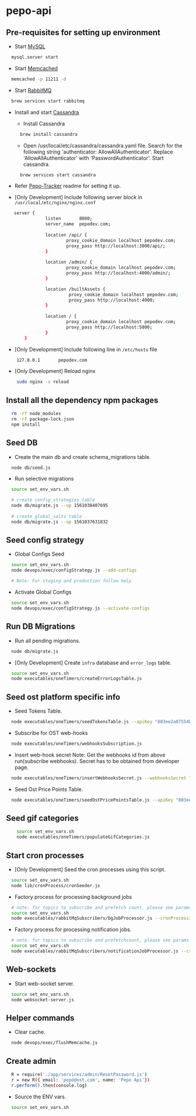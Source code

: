 # pepo-api

## Pre-requisites for setting up environment

* Start [MySQL](https://www.mysql.com/downloads/)
```bash
  mysql.server start
```

* Start [Memcached](https://memcached.org/)
```bash
  memcached -p 11211 -d
```

* Start [RabbitMQ](https://www.rabbitmq.com/download.html)
```bash
  brew services start rabbitmq
```

* Install and start [Cassandra](https://cassandra.apache.org/)
    - Install Cassandra
    ```bash
      brew install cassandra
    ```

    - Open /usr/local/etc/cassandra/cassandra.yaml file. Search for the following string 'authenticator: AllowAllAuthenticator'. Replace 'AllowAllAuthenticator' with 'PasswordAuthenticator'. Start cassandra.
    ```bash
      brew services start cassandra
    ```
    
* Refer [Pepo-Tracker](https://github.com/pepotech/pepo-tracker) readme for setting it up.

* [Only Development] Include following server block in `/usr/local/etc/nginx/nginx.conf`
```bash
   server {
               listen       8080;
               server_name  pepodev.com;
   
               location /api/ {
                       proxy_cookie_domain localhost pepodev.com;
                       proxy_pass http://localhost:3000/api/;
               }
   
               location /admin/ {
                       proxy_cookie_domain localhost pepodev.com;
                       proxy_pass http://localhost:4000/admin/;
               }

               location /builtAssets {
                        proxy_cookie_domain localhost pepodev.com;
                        proxy_pass http://localhost:4000;
               }
   
               location / {
                       proxy_cookie_domain localhost pepodev.com;
                       proxy_pass http://localhost:5000;
               }
       }
```

* [Only Development] Include following line in `/etc/hosts` file
```bash
    127.0.0.1       pepodev.com
```

* [Only Development] Reload nginx
```bash
    sudo nginx -s reload
```

## Install all the dependency npm packages
```bash
  rm -rf node_modules
  rm -rf package-lock.json
  npm install
```

## Seed DB
* Create the main db and create schema_migrations table.
```bash
  node db/seed.js
```

* Run selective migrations
```bash
  source set_env_vars.sh

  # create config_strategies table
  node db/migrate.js --up 1561038407695
  
  # create global_salts table
  node db/migrate.js --up 1561037631832
```

## Seed config strategy

* Global Configs Seed
```bash
  source set_env_vars.sh
  node devops/exec/configStrategy.js --add-configs

  # Note: For staging and production follow help
```

* Activate Global Configs
```bash
  source set_env_vars.sh
  node devops/exec/configStrategy.js --activate-configs
```

## Run DB Migrations

* Run all pending migrations.
```bash
  node db/migrate.js
```

* [Only Development] Create `infra` database and `error_logs` table.
```bash
  source set_env_vars.sh
  node executables/oneTimers/createErrorLogsTable.js
```

## Seed ost platform specific info

* Seed Tokens Table.
```bash
  node executables/oneTimers/seedTokensTable.js --apiKey "803ee2a07554b94d80fb4ba4eb08229c" --apiSecret "66fc5bce904f83a74aba10469505cd5ac51dfc886fc747ecbfba3fea254d3006"
```

* Subscribe for OST web-hooks
```bash
  node executables/oneTimers/webhooksSubscription.js
```

* Insert web-hook secret
Note: Get the webhooks id from above run(subscribe webhooks). Secret has to be obtained from developer page.
```bash 
  node executables/oneTimers/insertWebhooksSecret.js --webhooksSecret "__WXYZ" --webhooksId "__ABCD"
```

* Seed Ost Price Points Table.
```bash
  node executables/oneTimers/seedOstPricePointsTable.js --apiKey "803ee2a07554b94d80fb4ba4eb08229c" --apiSecret "66fc5bce904f83a74aba10469505cd5ac51dfc886fc747ecbfba3fea254d3006"
```

## Seed gif categories
```bash
    source set_env_vars.sh
    node executables/oneTimers/populateGifCategories.js
```

## Start cron processes
* [Only Development] Seed the cron processes using this script.
```bash
  source set_env_vars.sh
  node lib/cronProcess/cronSeeder.js
```

* Factory process for processing background jobs
```bash
  # note: for topics to subscribe and prefetch count, please see params column of the cron_processes table
  source set_env_vars.sh
  node executables/rabbitMqSubscribers/bgJobProcessor.js --cronProcessId 3
```
* Factory process for processing notification jobs.
```bash
  # note: for topics to subscribe and prefetchcount, please see params column of the cron_processes table
  source set_env_vars.sh
  node executables/rabbitMqSubscribers/notificationJobProcessor.js --cronProcessId 4
```

## Web-sockets
* Start web-socket server.
```bash
  source set_env_vars.sh
  node websocket-server.js
```

## Helper commands

* Clear cache.
```bash
  node devops/exec/flushMemcache.js
```

## Create admin 
```bash
  R = require('./app/services/admin/ResetPassword.js')
  r = new R({ email: 'pepo@ost.com', name: 'Pepo Api'})
  r.perform().then(console.log)
```

* Source the ENV vars.
```bash
  source set_env_vars.sh
```
